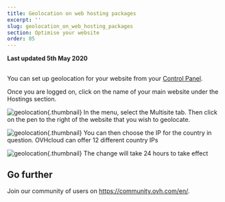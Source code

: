 ```yaml
---
title: Geolocation on web hosting packages
excerpt: ''
slug: geolocation_on_web_hosting_packages
section: Optimise your website
order: 05
---
```


**Last updated 5th May 2020**

## 
You can set up geolocation for your website from your [Control Panel](https://ca.ovh.com/auth/?action=gotomanager&from=https://www.ovh.com/sg/&ovhSubsidiary=sg).

Once you are logged on, click on the name of your main website under the Hostings section.

![geolocation](images/2792.png){.thumbnail}
In the menu, select the Multisite tab.
Then click on the pen to the right of the website that you wish to geolocate.

![geolocation](images/2793.png){.thumbnail}
You can then choose the IP for the country in question. 
OVHcloud can offer 12 different country IPs

![geolocation](images/2794.png){.thumbnail}
The change will take 24 hours to take effect

## Go further

Join our community of users on <https://community.ovh.com/en/>.
